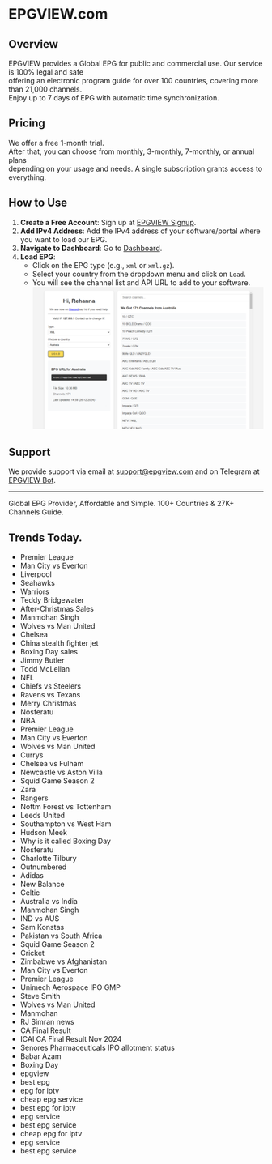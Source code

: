 # EPGVIEW.com



## Overview
EPGVIEW provides a Global EPG for public and commercial use. Our service is 100% legal and safe\
offering an electronic program guide for over 100 countries, covering more than 21,000 channels.\
Enjoy up to 7 days of EPG with automatic time synchronization.

## Pricing
We offer a free 1-month trial. \
After that, you can choose from monthly, 3-monthly, 7-monthly, or annual plans \
depending on your usage and needs. A single subscription grants access to everything.

## How to Use
1. **Create a Free Account**: Sign up at [EPGVIEW Signup](https://epgview.com/signup.php).
2. **Add IPv4 Address**: Add the IPv4 address of your software/portal where you want to load our EPG.
3. **Navigate to Dashboard**: Go to [Dashboard](https://epgview.com/dashboard.php).
4. **Load EPG**:
   - Click on the EPG type (e.g., `xml` or `xml.gz`).
   - Select your country from the dropdown menu and click on `Load`.
   - You will see the channel list and API URL to add to your software.
![EPGVIEW](img/dashboard.png)
## Support
We provide support via email at [support@epgview.com](mailto:support@epgview.com) and on Telegram at [EPGVIEW Bot](https://t.me/epgview_bot).

---

Global EPG Provider, Affordable and Simple. 100+ Countries & 27K+ Channels Guide.

## Trends Today.

- Premier League
- Man City vs Everton
- Liverpool
- Seahawks
- Warriors
- Teddy Bridgewater
- After-Christmas Sales
- Manmohan Singh
- Wolves vs Man United
- Chelsea
- China stealth fighter jet
- Boxing Day sales
- Jimmy Butler
- Todd McLellan
- NFL
- Chiefs vs Steelers
- Ravens vs Texans
- Merry Christmas
- Nosferatu
- NBA
- Premier League
- Man City vs Everton
- Wolves vs Man United
- Currys
- Chelsea vs Fulham
- Newcastle vs Aston Villa
- Squid Game Season 2
- Zara
- Rangers
- Nottm Forest vs Tottenham
- Leeds United
- Southampton vs West Ham
- Hudson Meek
- Why is it called Boxing Day
- Nosferatu
- Charlotte Tilbury
- Outnumbered
- Adidas
- New Balance
- Celtic
- Australia vs India
- Manmohan Singh
- IND vs AUS
- Sam Konstas
- Pakistan vs South Africa
- Squid Game Season 2
- Cricket
- Zimbabwe vs Afghanistan
- Man City vs Everton
- Premier League
- Unimech Aerospace IPO GMP
- Steve Smith
- Wolves vs Man United
- Manmohan
- RJ Simran news
- CA Final Result
- ICAI CA Final Result Nov 2024
- Senores Pharmaceuticals IPO allotment status
- Babar Azam
- Boxing Day
- epgview
- best epg
- epg for iptv
- cheap epg service
- best epg for iptv
- epg service
- best epg service
- cheap epg for iptv
- epg service
- best epg service

